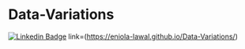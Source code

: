 # Data-Variations
 [![Linkedin Badge](https://img.shields.io/badge/-iameniolalawal-blue?style=for-the-badge&logo=Linkedin&logoColor=white&link=https://www.linkedin.com/in/eniola-lawal-003317237)](https://www.linkedin.com/in/eniola-lawal-003317237)
link=(https://eniola-lawal.github.io/Data-Variations/)
